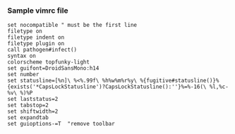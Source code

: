 ### Sample vimrc file
   
    set nocompatible " must be the first line
    filetype on
    filetype indent on
    filetype plugin on
    call pathogen#infect()
    syntax on
    colorscheme topfunky-light
    set guifont=DroidSansMono:h14
    set number
    set statusline=[%n]\ %<%.99f\ %h%w%m%r%y\ %{fugitive#statusline()}%{exists('*CapsLockStatusline')?CapsLockStatusline():''}%=%-16(\ %l,%c-%v\ %)%P
    set laststatus=2
    set tabstop=2
    set shiftwidth=2
    set expandtab
    set guioptions-=T  "remove toolbar
